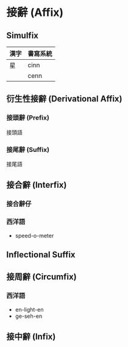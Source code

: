 # 接辭 (Affix)

## Simulfix

| 漢字 | 書寫系統 |
| :--- | :--- |
| 星 | cinn |
|| cenn |

## 衍生性接辭 (Derivational Affix)

### 接頭辭 (Prefix)

接頭語

### 接尾辭 (Suffix)

接尾語

## 接合辭 (Interfix)

### 接合辭仔

### 西洋語

* speed-o-meter

## Inflectional Suffix

## 接周辭 (Circumfix)

### 西洋語

* en-light-en
* ge-seh-en

## 接中辭 (Infix)
